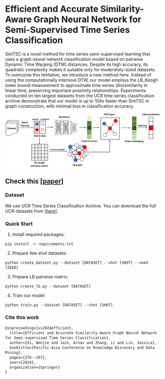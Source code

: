 # Efficient and Accurate Similarity-Aware Graph Neural Network for Semi-Supervised Time Series Classification
SimTSC is a novel method for time series semi-supervised learning that uses a graph neural network classification model based on pairwise Dynamic Time Warping (DTW) distances. Despite its high accuracy, its quadratic complexity makes it suitable only for moderately-sized datasets. To overcome this limitation, we introduce a new method here. Instead of using the computationally intensive DTW, our model employs the LB_Keogh lower bound measurement to approximate time series (dis)similarity in linear time, preserving important proximity relationships. Experiments conducted on ten largest datasets from the UCR time series classification archive demonstrate that our model is up to 104x faster than SimTSC in graph construction, with minimal loss in classification accuracy.

![Overall Architecture](overview.png)

## Check this [[paper]](https://arxiv.org/abs/2301.04838)

### Dataset
We use UCR Time Series Classification Archive. You can download the full UCR datasets from [[here]](https://www.cs.ucr.edu/~eamonn/time_series_data_2018/).

### Quick Start 
1. Install required packages:
``` 
pip install -r requirements.txt
```
2. Prepare few shot datasets:
``` 
python create_dataset.py --dataset [DATASET] --shot [SHOT] --seed [SEED]
```
3. Prepare LB pairwise matrix:
``` 
python create_lb.py --dataset [DATASET]
```
4. Train our model:
```
python train.py --dataset [DATASET] --shot [SHOT]
```

### Cite this work
```
@inproceedings{xi2024efficient,
  title={Efficient and Accurate Similarity-Aware Graph Neural Network for Semi-supervised Time Series Classification},
  author={Xi, Wenjie and Jain, Arnav and Zhang, Li and Lin, Jessica},
  booktitle={Pacific-Asia Conference on Knowledge Discovery and Data Mining},
  pages={276--287},
  year={2024},
  organization={Springer}
}
```
